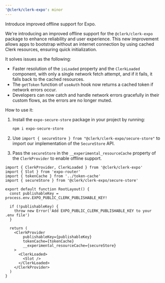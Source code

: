 ```yaml
---
'@clerk/clerk-expo': minor
---
```


Introduce improved offline support for Expo.

We're introducing an improved offline support for the `@clerk/clerk-expo` package to enhance reliability and user experience. This new improvement allows apps to bootstrap without an internet connection by using cached Clerk resources, ensuring quick initialization.

It solves issues as the following:

- Faster resolution of the `isLoaded` property and the `ClerkLoaded` component, with only a single network fetch attempt, and if it fails, it falls back to the cached resources.
- The `getToken` function of `useAuth` hook now returns a cached token if network errors occur.
- Developers can now catch and handle network errors gracefully in their custom flows, as the errors are no longer muted.

How to use it:

1. Install the `expo-secure-store` package in your project by running:

    ```bash
    npm i expo-secure-store
    ```

2. Use `import { secureStore } from "@clerk/clerk-expo/secure-store"` to import our implementation of the `SecureStore` API.
3. Pass the `secureStore` in the `__experimental_resourceCache` property of the `ClerkProvider` to enable offline support.

```tsx
import { ClerkProvider, ClerkLoaded } from '@clerk/clerk-expo'
import { Slot } from 'expo-router'
import { tokenCache } from '../token-cache'
import { secureStore } from '@clerk/clerk-expo/secure-store'

export default function RootLayout() {
  const publishableKey = process.env.EXPO_PUBLIC_CLERK_PUBLISHABLE_KEY!

  if (!publishableKey) {
    throw new Error('Add EXPO_PUBLIC_CLERK_PUBLISHABLE_KEY to your .env file')
  }

  return (
    <ClerkProvider 
        publishableKey={publishableKey}
        tokenCache={tokenCache}
        __experimental_resourceCache={secureStore}
    >
      <ClerkLoaded>
        <Slot />
      </ClerkLoaded>
    </ClerkProvider>
  )
}
```
